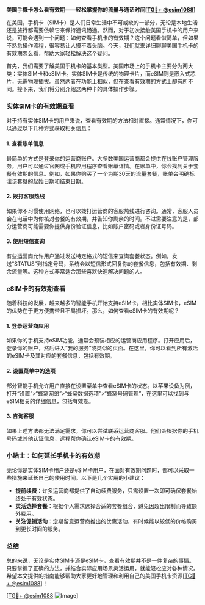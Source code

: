 **美国手機卡怎么看有效期——轻松掌握你的流量与通话时间[[TG💪+ @esim1088](https://t.me/s/esim1088)]**

在美国，手机卡（SIM卡）是人们日常生活中不可或缺的一部分，无论是本地生活还是旅行都需要依赖它来保持通讯畅通。然而，对于初次接触美国手机卡的用户来说，可能会遇到一个问题：如何查看手机卡的有效期？这个问题看似简单，但如果不熟悉操作流程，很容易让人摸不着头脑。今天，我们就来详细聊聊美国手机卡的有效期怎么看，帮助大家轻松解决这个疑问。

首先，我们需要了解美国手机卡的基本类型。美国市场上的手机卡主要分为两大类：实体SIM卡和eSIM卡。实体SIM卡是传统的物理卡片，而eSIM则是嵌入式芯片，无需物理插拔。虽然两者在功能上相似，但在查看有效期的方式上却有所不同。接下来，我们将分别介绍这两种卡的具体操作步骤。

### 实体SIM卡的有效期查看

对于持有实体SIM卡的用户来说，查看有效期的方法相对直接。通常情况下，你可以通过以下几种方式获取相关信息：

#### 1. 查看账单信息
最简单的方式是登录你的运营商账户。大多数美国运营商都会提供在线账户管理服务，用户可以通过官网或手机应用程序查看账单详情。在账单中，你会找到关于套餐有效期的信息。例如，如果你购买了一个为期30天的流量套餐，账单会明确标注该套餐的起始日期和结束日期。

#### 2. 拨打客服热线
如果你不习惯使用网络，也可以拨打运营商的客服热线进行咨询。通常，客服人员会在电话中为你核对套餐的有效期，并告知你剩余的时间。不过需要注意的是，部分运营商可能需要你提供身份验证信息，比如账户密码或者身份证号码。

#### 3. 使用短信查询
有些运营商允许用户通过发送特定格式的短信来查询套餐状态。例如，发送“STATUS”到指定号码，系统会以短信形式回复你的套餐信息，包括有效期、剩余流量等。这种方式非常适合那些喜欢快速解决问题的人。

### eSIM卡的有效期查看

随着科技的发展，越来越多的智能手机开始支持eSIM卡。相比实体SIM卡，eSIM的优势在于更方便携带且不易损坏。那么，如何查看eSIM卡的有效期呢？

#### 1. 登录运营商应用
如果你的手机支持eSIM功能，通常会预装相应的运营商应用程序。打开应用后，登录你的账户，然后进入“我的服务”或类似的页面。在这里，你可以看到所有激活的eSIM卡及其对应的套餐信息，包括有效期。

#### 2. 设置菜单中的选项
部分智能手机允许用户直接在设置菜单中查看eSIM卡的状态。以苹果设备为例，打开“设置”>“蜂窝网络”>“蜂窝数据选项”>“蜂窝号码管理”，在这里可以找到与eSIM相关的详细信息，包括有效期。

#### 3. 咨询客服
如果上述方法都无法满足需求，你可以尝试联系运营商客服。他们会根据你的手机号码或其他认证信息，远程帮你确认eSIM卡的有效期。

### 小贴士：如何延长手机卡的有效期

无论你是实体SIM卡用户还是eSIM卡用户，在面对有效期问题时，都可以采取一些措施来延长自己的使用时间。以下是几个实用的小建议：

- **提前续费**：许多运营商都提供了自动续费服务，只需设置一次即可确保套餐始终处于有效状态。
- **灵活选择套餐**：根据个人需求选择合适的套餐组合，避免因超出限制而导致额外费用。
- **关注促销活动**：定期留意运营商推出的优惠活动，有时候能以较低的价格购买到更长时间的服务。

### 总结

总的来说，无论是实体SIM卡还是eSIM卡，查看有效期并不是一件复杂的事情。只要掌握了正确的方法，并结合实际应用场景灵活运用，就能轻松应对各种情况。希望本文提供的指南能够帮助大家更好地管理和利用自己的美国手机卡资源[[TG💪+ @esim1088](https://t.me/s/esim1088)]！

[[TG💪+ @esim1088](https://t.me/s/esim1088) ![Image](https://i.postimg.cc/4NQfJmqS/Snipaste-2025-05-13-00-14-12.png)]